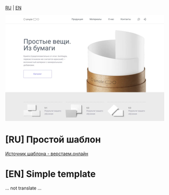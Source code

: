 [RU](#ru-простой-шаблон) | [EN](#en-simple-template)

![Изображение исходного шаблона](/images/default-template.webp)

# [RU] Простой шаблон
[Источник шаблона - верстаем.онлайн](https://verstaem.online/projects/simple/)


# [EN] Simple template
... not translate ...